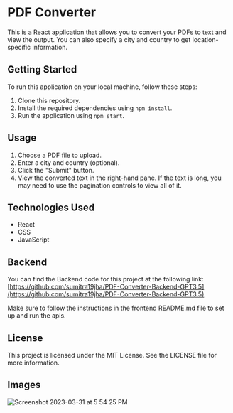 # PDF Converter

This is a React application that allows you to convert your PDFs to text and view the output. You can also specify a city and country to get location-specific information.

## Getting Started

To run this application on your local machine, follow these steps:

1. Clone this repository.
2. Install the required dependencies using `npm install`.
3. Run the application using `npm start`.

## Usage

1. Choose a PDF file to upload.
2. Enter a city and country (optional).
3. Click the "Submit" button.
4. View the converted text in the right-hand pane. If the text is long, you may need to use the pagination controls to view all of it.

## Technologies Used

- React
- CSS
- JavaScript

## Backend
You can find the Backend code for this project at the following link:
[https://github.com/sumitra19jha/PDF-Converter-Backend-GPT3.5](https://github.com/sumitra19jha/PDF-Converter-Backend-GPT3.5)

Make sure to follow the instructions in the frontend README.md file to set up and run the apis.

## License

This project is licensed under the MIT License. See the LICENSE file for more information.

## Images
![Screenshot 2023-03-31 at 5 54 25 PM](https://user-images.githubusercontent.com/35868598/229119267-c8a920ed-2374-4a69-95a5-dd8cea7c5e1a.png)
